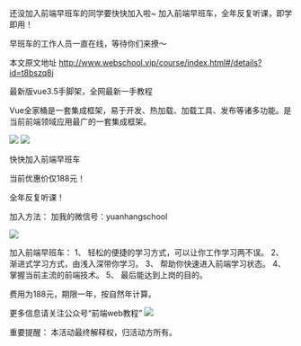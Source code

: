 还没加入前端早班车的同学要快快加入啦~
加入前端早班车，全年反复听课，即学即用！

早班车的工作人员一直在线，等待你们来撩～

本文原文地址
http://www.webschool.vip/course/index.html#/details?id=t8bszq8j

最新版vue3.5手脚架，全网最新一手教程

Vue全家桶是一套集成框架，易于开发、热加载、加载工具、发布等诸多功能。是当前前端领域应用最广的一套集成框架。


![](https://upload-images.jianshu.io/upload_images/11482673-cad63fec7eb2778c.png?imageMogr2/auto-orient/strip%7CimageView2/2/w/786/format/webp)
![](https://upload-images.jianshu.io/upload_images/11482673-e8cb4634cdbbf2d7.png?imageMogr2/auto-orient/strip%7CimageView2/2/w/786/format/webp)

快快加入前端早班车

当前优惠价仅188元！

全年反复听课！


加入方法：
加我的微信号：yuanhangschool


![](http://www.webschool.vip/course/img/1.71ca74eb.jpg)


加入前端早班车：
1、  轻松的便捷的学习方式，可以让你工作学习两不误。
2、  渐进式学习方式，由浅入深带你学习。
3、  帮助你快速进入前端学习状态。
4、  掌握当前主流的前端技术。
5、  最后能达到上岗的目的。

 
费用为188元，期限一年，按自然年计算。


更多信息请关注公众号“前端web教程”
![](http://www.webschool.vip/course/img/2.c56c8e04.jpg)



重要提醒：
本活动最终解释权，归活动方所有。


